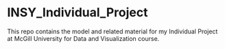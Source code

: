 # INSY_Individual_Project
This repo contains the model and related material for my Individual Project at McGill University for Data and Visualization course.
